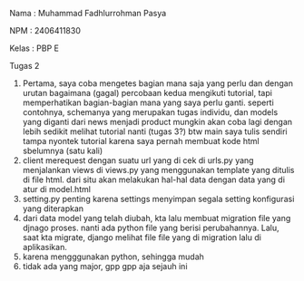Nama : Muhammad Fadhlurrohman Pasya

NPM : 2406411830

Kelas : PBP E

Tugas 2

1. Pertama, saya coba mengetes bagian mana saja yang perlu dan dengan urutan bagaimana (gagal)
percobaan kedua mengikuti tutorial, tapi memperhatikan bagian-bagian mana yang saya perlu ganti. seperti contohnya, schemanya yang merupakan tugas individu, dan models yang diganti dari news menjadi product
mungkin akan coba lagi dengan lebih sedikit melihat tutorial nanti (tugas 3?)
btw main saya tulis sendiri tampa nyontek tutorial karena saya pernah membuat kode html sbelumnya (satu kali)
2. client merequest dengan suatu url yang di cek di urls.py yang menjalankan views di views.py yang menggunakan template yang ditulis di file html. dari situ akan melakukan hal-hal data dengan data yang di atur di model.html
3. setting.py penting karena settings menyimpan segala setting konfigurasi yang diterapkan
4. dari data model yang telah diubah, kta lalu membuat migration file yang djnago proses. nanti ada python file yang berisi perubahannya.
Lalu, saat kta migrate, django melihat file file yang di migration lalu di aplikasikan.
5. karena mengggunakan python, sehingga mudah
6. tidak ada yang major, gpp gpp aja sejauh ini